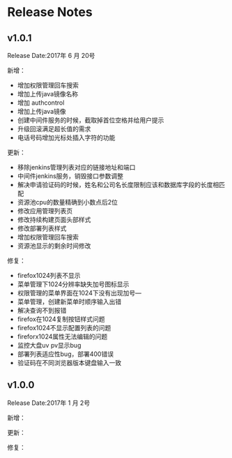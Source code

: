 # Release Notes

## v1.0.1
Release Date:2017年 6 月 20号

新增：

* 增加权限管理回车搜索
* 增加上传java镜像名称
* 增加 authcontrol
* 增加上传java镜像
* 创建中间件服务的时候，截取掉首位空格并给用户提示
* 升级回滚满足超长值的需求
* 电话号码增加光标处插入字符的功能


更新：

* 移除jenkins管理列表对应的链接地址和端口
* 中间件jenkins服务，销毁接口参数调整
* 解决申请验证码的时候，姓名和公司名长度限制应该和数据库字段的长度相匹配
* 资源池cpu的数量精确到小数点后2位
* 修改应用管理列表页
* 修改持续构建页面头部样式
* 修改部署列表样式
* 增加权限管理回车搜索
* 资源池显示的剩余时间修改

修复：

* firefox1024列表不显示
* 菜单管理下1024分辨率缺失加号图标显示
* 权限管理的菜单界面在1024下没有出现加号—
* 菜单管理，创建新菜单时顺序输入出错
* 解决查询不到报错
* firefox在1024复制按钮样式问题
* firefox1024不显示配置列表的问题
* fireforx1024属性无法编辑的问题
* 监控大盘uv pv显示bug
* 部署列表适应性bug，部署400错误
* 验证码在不同浏览器版本键盘输入一致

## v1.0.0
Release Date:2017年 1 月 2号

新增：

更新：

修复：
